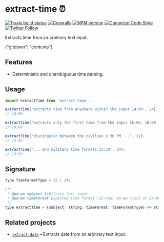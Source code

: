 # extract-time ⏰

[![Travis build status](http://img.shields.io/travis/gajus/extract-time/master.svg?style=flat-square)](https://travis-ci.org/gajus/extract-time)
[![Coveralls](https://img.shields.io/coveralls/gajus/extract-time.svg?style=flat-square)](https://coveralls.io/github/gajus/extract-time)
[![NPM version](http://img.shields.io/npm/v/extract-time.svg?style=flat-square)](https://www.npmjs.org/package/extract-time)
[![Canonical Code Style](https://img.shields.io/badge/code%20style-canonical-blue.svg?style=flat-square)](https://github.com/gajus/canonical)
[![Twitter Follow](https://img.shields.io/twitter/follow/kuizinas.svg?style=social&label=Follow)](https://twitter.com/kuizinas)

Extracts time from an arbitrary text input.

{"gitdown": "contents"}

## Features

* Deterministic and unambiguous time parsing.

## Usage

```js
import extractTime from 'extract-time';

extractTime('extracts time from anywhere within the input 14:00', 24);
// 14:00

extractTime('extracts only the first time from the input 16:00, 18:00', 24);
// 16:00

extractTime('distinguish between the civilian 1:30 PM ...', 12);
// 13:30

extractTime('... and military time formats 13:30', 24);
// 13:30

```

## Signature

```js
type TimeFormatType = 12 | 24;

/**
 * @param subject Arbitrary text input.
 * @param timeFormat Expected time format (12-hour am-pm clock or 24-hour military time).
 */
type extractTime = (subject: string, timeFormat: TimeFormatType) => string | null;

```

## Related projects

* [`extract-date`](https://github.com/gajus/extract-date) – Extracts date from an arbitrary text input.
